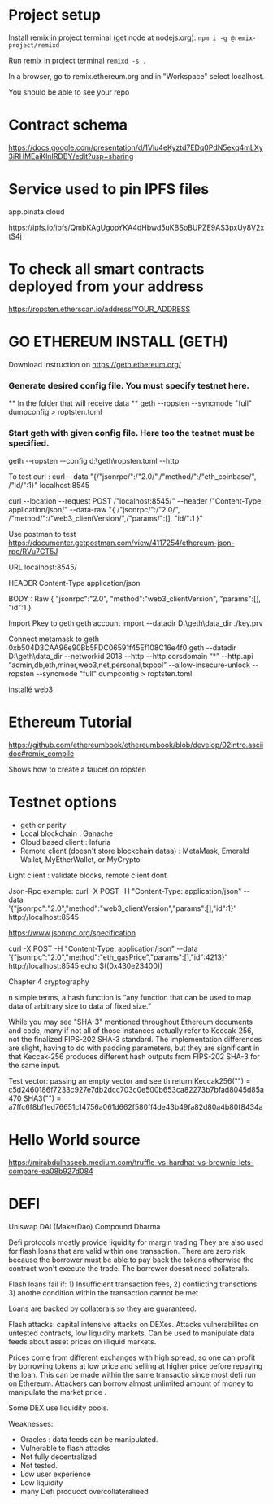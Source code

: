 
# Project setup

Install remix in project terminal (get node at nodejs.org):
`npm i -g @remix-project/remixd`

Run remix in project terminal
`remixd -s .`

In a browser, go to remix.ethereum.org and in "Workspace" select localhost.

You should be able to see your repo


# Contract schema

https://docs.google.com/presentation/d/1Vlu4eKyztd7EDq0PdN5ekq4mLXy3iRHMEaiKlnIRDBY/edit?usp=sharing

# Service used to pin IPFS files

app.pinata.cloud

https://ipfs.io/ipfs/QmbKAgUgopYKA4dHbwd5uKBSoBUPZE9AS3pxUy8V2xtS4j

# To check all smart contracts deployed from your address

https://ropsten.etherscan.io/address/YOUR_ADDRESS


# GO ETHEREUM INSTALL (GETH)

Download instruction on https://geth.ethereum.org/

### Generate desired config file. You must specify testnet here.

** In the folder that will receive data **
geth --ropsten --syncmode "full"  dumpconfig > roptsten.toml

### Start geth with given config file. Here too the testnet must be specified.
geth --ropsten --config d:\geth\ropsten.toml --http


To test curl : curl --data "{/"jsonrpc/":/"2.0/",/"method/":/"eth_coinbase/", /"id/":1}" localhost:8545

curl --location --request POST /"localhost:8545/" --header /"Content-Type: application/json/" --data-raw "{ /"jsonrpc/":/"2.0/",  /"method/":/"web3_clientVersion/",/"params/":[], "id/":1 }"

Use postman to test
https://documenter.getpostman.com/view/4117254/ethereum-json-rpc/RVu7CT5J

URL
localhost:8545/

HEADER
Content-Type        application/json

BODY : Raw
{
	"jsonrpc":"2.0",
	"method":"web3_clientVersion",
	"params":[],
	"id":1
}


Import Pkey to geth
geth account import --datadir D:\geth\data_dir ./key.prv

Connect metamask to geth
0xb504D3CAA96e90Bb5FDC06591f45Ef108C16e4f0
geth --datadir D:\geth\data_dir  --networkid 2018 --http --http.corsdomain “*” --http.api “admin,db,eth,miner,web3,net,personal,txpool” --allow-insecure-unlock --ropsten --syncmode "full"  dumpconfig > roptsten.toml

installé web3


# Ethereum Tutorial 
https://github.com/ethereumbook/ethereumbook/blob/develop/02intro.asciidoc#remix_compile

Shows how to create a faucet on ropsten

# Testnet options
- geth or parity
- Local blockchain : Ganache
- Cloud based client : Infuria
- Remote client (doesn't store blockchain dataa) : MetaMask, Emerald Wallet, MyEtherWallet, or MyCrypto

Light client : validate blocks, remote client dont



Json-Rpc example:
curl -X POST -H "Content-Type: application/json" --data \
'{"jsonrpc":"2.0","method":"web3_clientVersion","params":[],"id":1}' \
  http://localhost:8545

https://www.jsonrpc.org/specification

curl -X POST -H "Content-Type: application/json" --data \
  '{"jsonrpc":"2.0","method":"eth_gasPrice","params":[],"id":4213}' \
  http://localhost:8545
echo $((0x430e23400))

Chapter 4 cryptography

n simple terms, a hash function is “any function that can be used to map data of arbitrary size to data of fixed size.”

While you may see "SHA-3" mentioned throughout Ethereum documents and code, many if not all of those instances actually refer to Keccak-256, not the finalized FIPS-202 SHA-3 standard. The implementation differences are slight, having to do with padding parameters, but they are significant in that Keccak-256 produces different hash outputs from FIPS-202 SHA-3 for the same input.

Test vector: passing an empty vector and see th return
Keccak256("") = c5d2460186f7233c927e7db2dcc703c0e500b653ca82273b7bfad8045d85a470
SHA3("") = a7ffc6f8bf1ed76651c14756a061d662f580ff4de43b49fa82d80a4b80f8434a


# Hello World source
https://mirabdulhaseeb.medium.com/truffle-vs-hardhat-vs-brownie-lets-compare-ea08b927d084



# DEFI

Uniswap
DAI (MakerDao)
Compound
Dharma

Defi protocols mostly provide liquidity for margin trading
They are also used for flash loans that are valid within one transaction.
There are zero risk because the borrower must be able to pay back the tokens otherwise the contract won't execute the trade. The borrower doesnt need collaterals.

Flash loans fail if: 1) Insufficient transaction fees, 2) conflicting transctions 3) anothe condition within the transaction cannot be met

Loans are backed by collaterals so they are guaranteed.

Flash attacks: capital intensive attacks on DEXes. Attacks vulnerabilites on untested contracts, low liquidity markets.
Can be used to manipulate data feeds about asset prices on illiquid markets.

Prices come from different exchanges with high spread, so one can profit by borrowing tokens at low price and selling at higher price before repaying the loan. This can be made within the same transactio since most defi run on Ethereum. Attackers can borrow almost unlimited amount of money to manipulate the market price .


Some DEX use liquidity pools.

Weaknesses:
- Oracles : data feeds can be manipulated.
- Vulnerable to flash attacks
- Not fully decentralized
- Not tested.
- Low user experience
- Low liquidity
- many Defi producct overcollateralieed
